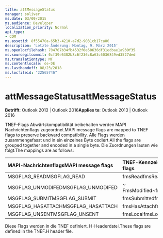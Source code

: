 ```yaml
---
title: attMessageStatus
manager: soliver
ms.date: 03/09/2015
ms.audience: Developer
localization_priority: Normal
api_type:
- COM
ms.assetid: 8f55470a-65b3-4210-a7d2-9031cb17ca80
description: 'Letzte Änderung: Montag, 9. März 2015'
ms.openlocfilehash: 704707b34fb4532f0e60636df31edbae1a939f35
ms.sourcegitcommit: 0cf39e5382b8c6f236c8a63c6036849ed3527ded
ms.translationtype: MT
ms.contentlocale: de-DE
ms.lasthandoff: 08/23/2018
ms.locfileid: "22565746"
---
```

# <a name="attmessagestatus"></a><span data-ttu-id="fa280-103">attMessageStatus</span><span class="sxs-lookup"><span data-stu-id="fa280-103">attMessageStatus</span></span>

  
  
<span data-ttu-id="fa280-104">**Betrifft**: Outlook 2013 | Outlook 2016</span><span class="sxs-lookup"><span data-stu-id="fa280-104">**Applies to**: Outlook 2013 | Outlook 2016</span></span> 
  
<span data-ttu-id="fa280-105">TNEF-Flags Abwärtskompatibilität beibehalten werden MAPI Nachrichtenflags zugeordnet.</span><span class="sxs-lookup"><span data-stu-id="fa280-105">MAPI message flags are mapped to TNEF flags to preserve backward compatibility.</span></span> <span data-ttu-id="fa280-106">Alle Flags werden zusammengefasst und in ein einzelnes Byte codiert.</span><span class="sxs-lookup"><span data-stu-id="fa280-106">All the flags are grouped together and encoded in a single byte.</span></span> <span data-ttu-id="fa280-107">Die Zuordnungen lauten wie folgt:</span><span class="sxs-lookup"><span data-stu-id="fa280-107">The mappings are as follows:</span></span>
  
|<span data-ttu-id="fa280-108">**MAPI-Nachrichtenflags**</span><span class="sxs-lookup"><span data-stu-id="fa280-108">**MAPI message flags**</span></span>|<span data-ttu-id="fa280-109">**TNEF-Kennzeichen**</span><span class="sxs-lookup"><span data-stu-id="fa280-109">**TNEF flags**</span></span>|
|:-----|:-----|
|<span data-ttu-id="fa280-110">MSGFLAG_READ</span><span class="sxs-lookup"><span data-stu-id="fa280-110">MSGFLAG_READ</span></span>  <br/> |<span data-ttu-id="fa280-111">fmsRead</span><span class="sxs-lookup"><span data-stu-id="fa280-111">fmsRead</span></span>  <br/> |
|<span data-ttu-id="fa280-112">MSGFLAG_UNMODIFED</span><span class="sxs-lookup"><span data-stu-id="fa280-112">MSGFLAG_UNMODIFED</span></span>  <br/> |<span data-ttu-id="fa280-113">~ FmsModified</span><span class="sxs-lookup"><span data-stu-id="fa280-113">~fmsModified</span></span>  <br/> |
|<span data-ttu-id="fa280-114">MSGFLAG_SUBMIT</span><span class="sxs-lookup"><span data-stu-id="fa280-114">MSGFLAG_SUBMIT</span></span>  <br/> |<span data-ttu-id="fa280-115">fmsSubmitted</span><span class="sxs-lookup"><span data-stu-id="fa280-115">fmsSubmitted</span></span>  <br/> |
|<span data-ttu-id="fa280-116">MSGFLAG_HASATTACH</span><span class="sxs-lookup"><span data-stu-id="fa280-116">MSGFLAG_HASATTACH</span></span>  <br/> |<span data-ttu-id="fa280-117">fmsHasAttach</span><span class="sxs-lookup"><span data-stu-id="fa280-117">fmsHasAttach</span></span>  <br/> |
|<span data-ttu-id="fa280-118">MSGFLAG_UNSENT</span><span class="sxs-lookup"><span data-stu-id="fa280-118">MSGFLAG_UNSENT</span></span>  <br/> |<span data-ttu-id="fa280-119">fmsLocal</span><span class="sxs-lookup"><span data-stu-id="fa280-119">fmsLocal</span></span>  <br/> |
   
<span data-ttu-id="fa280-120">Diese Flags werden in die TNEF definiert. H-Headerdatei.</span><span class="sxs-lookup"><span data-stu-id="fa280-120">These flags are defined in the TNEF.H header file.</span></span>
  

